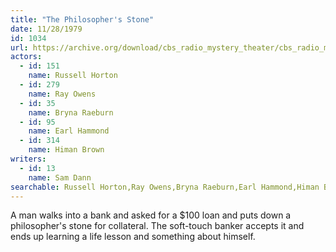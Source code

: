 ```yaml
---
title: "The Philosopher's Stone"
date: 11/28/1979
id: 1034
url: https://archive.org/download/cbs_radio_mystery_theater/cbs_radio_mystery_theater-1001-1050.zip/cbs_radio_mystery_theater-1001-1050%2Fcbsrmt_1034_the_philosophers_stone.mp3
actors:  
  - id: 151
    name: Russell Horton  
  - id: 279
    name: Ray Owens  
  - id: 35
    name: Bryna Raeburn  
  - id: 95
    name: Earl Hammond  
  - id: 314
    name: Himan Brown
writers:  
  - id: 13
    name: Sam Dann
searchable: Russell Horton,Ray Owens,Bryna Raeburn,Earl Hammond,Himan Brown Sam Dann
---
```

A man walks into a bank and asked for a $100 loan and puts down a philosopher's stone for collateral. The soft-touch banker accepts it and ends up learning a life lesson and something about himself.